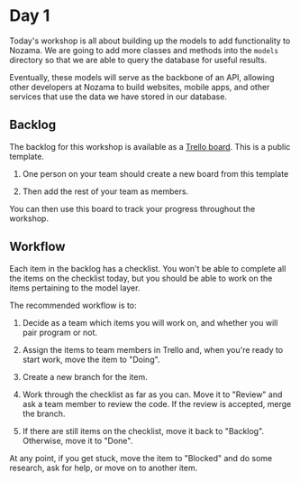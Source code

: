 # Day 1

Today's workshop is all about building up the models to add functionality to
Nozama. We are going to add more classes and methods into the `models` directory
so that we are able to query the database for useful results.

Eventually, these models will serve as the backbone of an API, allowing other
developers at Nozama to build websites, mobile apps, and other services that use
the data we have stored in our database.

## Backlog

The backlog for this workshop is available as a
[Trello board](https://trello.com/b/xKHlc7Xy/nozama). This is a public template.

1. One person on your team should create a new board from this template

2. Then add the rest of your team as members.

You can then use this board to track your progress throughout the workshop.

## Workflow

Each item in the backlog has a checklist. You won't be able to complete all the
items on the checklist today, but you should be able to work on the items
pertaining to the model layer.

The recommended workflow is to:

1. Decide as a team which items you will work on, and whether you will pair
   program or not.

2. Assign the items to team members in Trello and, when you're ready to start
   work, move the item to "Doing".

3. Create a new branch for the item.

4. Work through the checklist as far as you can. Move it to "Review" and ask a
   team member to review the code. If the review is accepted, merge the branch.

5. If there are still items on the checklist, move it back to "Backlog".
   Otherwise, move it to "Done".

At any point, if you get stuck, move the item to "Blocked" and do some research,
ask for help, or move on to another item.
